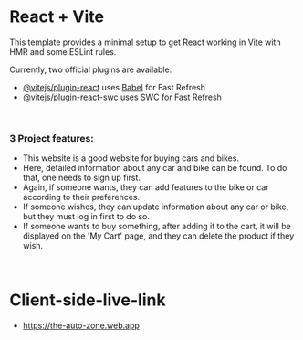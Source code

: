 # React + Vite

This template provides a minimal setup to get React working in Vite with HMR and some ESLint rules.

Currently, two official plugins are available:

- [@vitejs/plugin-react](https://github.com/vitejs/vite-plugin-react/blob/main/packages/plugin-react/README.md) uses [Babel](https://babeljs.io/) for Fast Refresh
- [@vitejs/plugin-react-swc](https://github.com/vitejs/vite-plugin-react-swc) uses [SWC](https://swc.rs/) for Fast Refresh


<br />

### 3 Project features:

- This website is a good website for buying cars and bikes.
- Here, detailed information about any car and bike can be found. To do that, one needs to sign up first.
- Again, if someone wants, they can add features to the bike or car according to their preferences.
- If someone wishes, they can update information about any car or bike, but they must log in first to do so.
- If someone wants to buy something, after adding it to the cart, it will be displayed on the 'My Cart' page, and they can delete the product if they wish.

<br />

# Client-side-live-link


- https://the-auto-zone.web.app